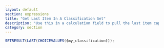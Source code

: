 ```yaml
---
layout: default
section: expressions
title: "Get Last Item In A Classification Set"
description: "Use this in a calculation field to pull the last item capture in a classification set field."
category: section
---
```


```js
SETRESULT(LAST(CHOICEVALUES($my_classification)));
```
